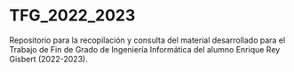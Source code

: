 # TFG_2022_2023
Repositorio para la recopilación y consulta del material desarrollado para el Trabajo de Fin de Grado de Ingeniería Informática del alumno Enrique Rey Gisbert (2022-2023).
